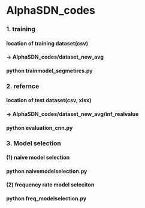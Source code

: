 # AlphaSDN_codes

### 1. training
#### location of training dataset(csv) 
#### -> AlphaSDN_codes/dataset_new_avg 
#### python trainmodel_segmetircs.py 

### 2. refernce 
#### location of test dataset(csv, xlsx) 
#### -> AlphaSDN_codes/dataset_new_avg/inf_realvalue
#### python evaluation_cnn.py 

### 3. Model selection
#### (1) naive model selection
#### python naivemodelselection.py

#### (2) frequency rate model seleciton
#### python freq_modelselection.py


